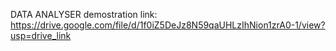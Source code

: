 DATA ANALYSER
demostration link: https://drive.google.com/file/d/1f0iZ5DeJz8N59qaUHLzIhNion1zrA0-1/view?usp=drive_link
